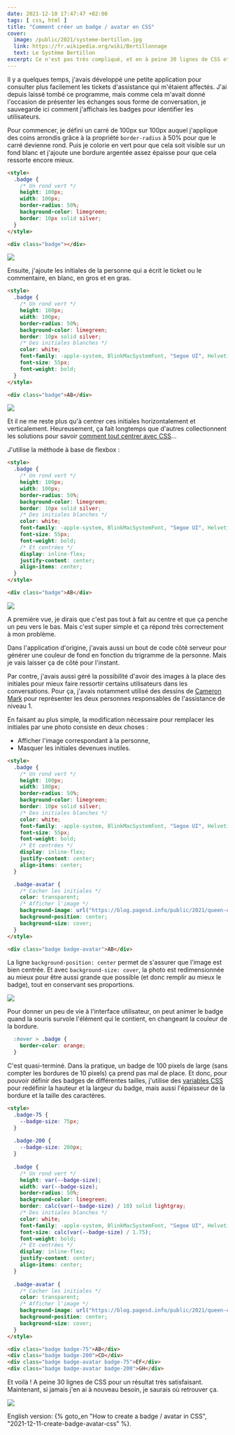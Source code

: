 ```yaml
---
date: 2021-12-10 17:47:47 +02:00
tags: [ css, html ]
title: "Comment créer un badge / avatar en CSS"
cover:
  image: /public/2021/systeme-bertillon.jpg
  link: https://fr.wikipedia.org/wiki/Bertillonnage
  text: Le Système Bertillon
excerpt: Ce n'est pas très compliqué, et en à peine 30 lignes de CSS et une pincée de flexbox on peut afficher des badges ou des avatars très corrects.
---
```


Il y a quelques temps, j'avais développé une petite application pour consulter plus facilement les tickets d'assistance qui m'étaient affectés. J'ai depuis laissé tombé ce programme, mais comme cela m'avait donné l'occasion de présenter les échanges sous forme de conversation, je sauvegarde ici comment j'affichais les badges pour identifier les utilisateurs.

Pour commencer, je défini un carré de 100px sur 100px auquel j'applique des coins arrondis grâce à la propriété `border-radius` à 50% pour que le carré devienne rond. Puis je colorie en vert pour que cela soit visible sur un fond blanc et j'ajoute une bordure argentée assez épaisse pour que cela ressorte encore mieux.

```html
<style>
  .badge {
    /* Un rond vert */
    height: 100px;
    width: 100px;
    border-radius: 50%;
    background-color: limegreen;
    border: 10px solid silver;
  }
</style>

<div class="badge"></div>
```

![](/public/2021/badge-01.png)

Ensuite, j'ajoute les initiales de la personne qui a écrit le ticket ou le commentaire, en blanc, en gros et en gras.

```html
<style>
  .badge {
    /* Un rond vert */
    height: 100px;
    width: 100px;
    border-radius: 50%;
    background-color: limegreen;
    border: 10px solid silver;
    /* Des initiales blanches */
    color: white;
    font-family: -apple-system, BlinkMacSystemFont, "Segoe UI", Helvetica, Arial, sans-serif;
    font-size: 55px;
    font-weight: bold;
  }
</style>

<div class="badge">AB</div>
```

![](/public/2021/badge-02.png)

Et il ne me reste plus qu'à centrer ces initiales horizontalement et verticalement. Heureusement, ça fait longtemps que d'autres collectionnent les solutions pour savoir [comment tout centrer avec CSS](https://css-tricks.com/centering-css-complete-guide/)...

J'utilise la méthode à base de flexbox :

```html
<style>
  .badge {
    /* Un rond vert */
    height: 100px;
    width: 100px;
    border-radius: 50%;
    background-color: limegreen;
    border: 10px solid silver;
    /* Des initiales blanches */
    color: white;
    font-family: -apple-system, BlinkMacSystemFont, "Segoe UI", Helvetica, Arial, sans-serif;
    font-size: 55px;
    font-weight: bold;
    /* Et centrées */
    display: inline-flex;
    justify-content: center;
    align-items: center;
  }
</style>

<div class="badge">AB</div>
```

![](/public/2021/badge-03.png)

A première vue, je dirais que c'est pas tout à fait au centre et que ça penche un peu vers le bas. Mais c'est super simple et ça répond très correctement à mon problème.

Dans l'application d'origine, j'avais aussi un bout de code côté serveur pour générer une couleur de fond en fonction du trigramme de la personne. Mais je vais laisser ça de côté pour l'instant.

Par contre, j'avais aussi géré la possibilité d'avoir des images à la place des initiales pour mieux faire ressortir certains utilisateurs dans les conversations. Pour ça, j'avais notamment utilisé des dessins de [Cameron Mark](https://www.instagram.com/cameronmarkart/) pour représenter les deux personnes responsables de l'assistance de niveau 1.

En faisant au plus simple, la modification nécessaire pour remplacer les initiales par une photo consiste en deux choses :

* Afficher l'image correspondant à la personne,
* Masquer les initiales devenues inutiles.

```html
<style>
  .badge {
    /* Un rond vert */
    height: 100px;
    width: 100px;
    border-radius: 50%;
    background-color: limegreen;
    border: 10px solid silver;
    /* Des initiales blanches */
    color: white;
    font-family: -apple-system, BlinkMacSystemFont, "Segoe UI", Helvetica, Arial, sans-serif;
    font-size: 55px;
    font-weight: bold;
    /* Et centrées */
    display: inline-flex;
    justify-content: center;
    align-items: center;
  }

  .badge-avatar {
    /* Cacher les initiales */
    color: transparent;
    /* Afficher l'image */
    background-image: url("https://blog.pagesd.info/public/2021/queen-of-hearts.png");
    background-position: center;
    background-size: cover;
  }
</style>

<div class="badge badge-avatar">AB</div>
```

La ligne `background-position: center` permet de s'assurer que l'image est bien centrée. Et avec `background-size: cover`, la photo est redimensionnée au mieux pour être aussi grande que possible (et donc remplir au mieux le badge), tout en conservant ses proportions. 

![](/public/2021/badge-04.png)

Pour donner un peu de vie à l'interface utilisateur, on peut animer le badge quand la souris survole l'élément qui le contient, en changeant la couleur de la bordure.

```css
  :hover > .badge {
    border-color: orange;
  }
```

C'est quasi-terminé. Dans la pratique, un badge de 100 pixels de large (sans compter les bordures de 10 pixels) ça prend pas mal de place. Et donc, pour pouvoir définir des badges de différentes tailles, j'utilise des [variables CSS](https://developer.mozilla.org/fr/docs/Web/CSS/Using_CSS_custom_properties) pour redéfinir la hauteur et la largeur du badge, mais aussi l'épaisseur de la bordure et la taille des caractères.

```html
<style>
  .badge-75 {
    --badge-size: 75px;
  }
  
  .badge-200 {
    --badge-size: 200px;
  }
  
  .badge {
    /* Un rond vert */
    height: var(--badge-size);
    width: var(--badge-size);
    border-radius: 50%;
    background-color: limegreen;
    border: calc(var(--badge-size) / 10) solid lightgray;
    /* Des initiales blanches */
    color: white;
    font-family: -apple-system, BlinkMacSystemFont, "Segoe UI", Helvetica, Arial, sans-serif;
    font-size: calc(var(--badge-size) / 1.75);
    font-weight: bold;
    /* Et centrées */
    display: inline-flex;
    justify-content: center;
    align-items: center;
  }
  
  .badge-avatar {
    /* Cacher les initiales */
    color: transparent;
    /* Afficher l'image */
    background-image: url("https://blog.pagesd.info/public/2021/queen-of-hearts.png");
    background-position: center;
    background-size: cover;
  }
</style>

<div class="badge badge-75">AB</div>
<div class="badge badge-200">CD</div>
<div class="badge badge-avatar badge-75">EF</div>
<div class="badge badge-avatar badge-200">GH</div>
```

Et voilà ! A peine 30 lignes de CSS pour un résultat très satisfaisant. Maintenant, si jamais j'en ai à nouveau besoin, je saurais où retrouver ça.

![](/public/2021/badge-05.png)

<div class="encart">

English version: {% goto_en "How to create a badge / avatar in CSS", "2021-12-11-create-badge-avatar-css" %}.

</div>
